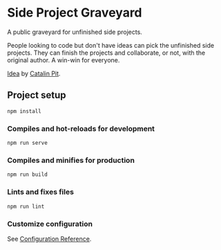 # Side Project Graveyard

A public graveyard for unfinished side projects.

People looking to code but don't have ideas can pick the unfinished side projects. They can finish the projects and collaborate, or not, with the original author. A win-win for everyone.

[Idea](https://twitter.com/catalinmpit/status/1293192892677271552?s=20) by [Catalin Pit](https://twitter.com/catalinmpit).

## Project setup

```
npm install
```

### Compiles and hot-reloads for development

```
npm run serve
```

### Compiles and minifies for production

```
npm run build
```

### Lints and fixes files

```
npm run lint
```

### Customize configuration

See [Configuration Reference](https://cli.vuejs.org/config/).
